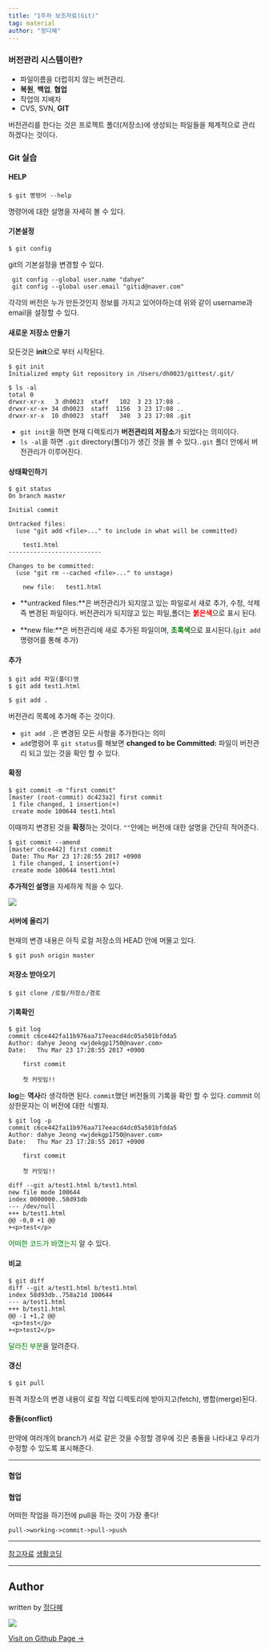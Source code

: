 ```yaml
---
title: "1주차 보조자료(Git)"
tag: material
author: "정다혜"
---
```



### 버전관리 시스템이란?
- 파일이름을 더럽히지 않는 버전관리.
- **복원**, **백업**, **협업**
- 작업의 지배자
- CVS, SVN, **GIT**

버전관리를 한다는 것은 프로젝트 폴더(저장소)에 생성되는 파일들을 체계적으로 관리하겠다는 것이다.

### Git 실습

#### HELP
```
$ git 명령어 --help
```
명령어에 대한 설명을 자세히 볼 수 있다.

#### 기본설정

```
$ git config
```
git의 기본설정을 변경할 수 있다.

```
 git config --global user.name "dahye"
 git config --global user.email "gitid@naver.com"
```
각각의 버전은 누가 만든것인지 정보를 가지고 있어야하는데 위와 같이 username과 email을 설정할 수 있다.

#### 새로운 저장소 만들기

모든것은 **init**으로 부터 시작된다.

```
$ git init
Initialized empty Git repository in /Users/dh0023/gittest/.git/

$ ls -al
total 0
drwxr-xr-x   3 dh0023  staff   102  3 23 17:08 .
drwxr-xr-x+ 34 dh0023  staff  1156  3 23 17:08 ..
drwxr-xr-x  10 dh0023  staff   340  3 23 17:08 .git
```
* `git init`을 하면 현재 디렉토리가 **버전관리의 저장소**가 되었다는 의미이다.
* `ls -al`을 하면 `.git` directory(폴더)가 생긴 것을 볼 수 있다.`.git` 폴더 안에서 버전관리가 이루어진다.

#### 상태확인하기
```
$ git status
On branch master

Initial commit

Untracked files:
  (use "git add <file>..." to include in what will be committed)

	test1.html
--------------------------

Changes to be committed:
  (use "git rm --cached <file>..." to unstage)

	new file:   test1.html
```
* **untracked files:**은 버전관리가 되지않고 있는 파일로서 새로 추가, 수정, 삭제 즉 변경된 파일이다.
버전관리가 되지않고 있는 파일,폴더는 <span style="color: red;">**붉은색**</span>으로 표시 된다.

* **new file:**은 버전관리에 새로 추가된 파일이며, <span style="color: green;">**초록색**</span>으로 표시된다.(`git add`명령어를 통해 추가)

#### 추가

```
$ git add 파일(폴더)명
$ git add test1.html

$ git add .
```
버전관리 목록에 추가해 주는 것이다.

* `git add .`은 변경된 모든 사항을 추가한다는 의미
* `add`명령어 후 `git status`를 해보면 **changed to be Committed:** 파일이 버전관리 되고 있는 것을 확인 할 수 있다.


#### 확정
```
$ git commit -m "first commit"
[master (root-commit) dc423a2] first commit
 1 file changed, 1 insertion(+)
 create mode 100644 test1.html
```
이때까지 변경된 것을 **확정**하는 것이다. `""`안에는 버전에 대한 설명을 간단히 적어준다.

```
$ git commit --amend
[master c6ce442] first commit
 Date: Thu Mar 23 17:28:55 2017 +0900
 1 file changed, 1 insertion(+)
 create mode 100644 test1.html
```
**추가적인 설명**을 자세하게 적을 수 있다.

![](https://s3.ap-northeast-2.amazonaws.com/opentutorials-user-file/module/217/735.png)

#### 서버에 올리기

현재의 변경 내용은 아직 로컬 저장소의 HEAD 안에 머물고 있다.

```
$ git push origin master
```

#### 저장소 받아오기
```
$ git clone /로컬/저장소/경로
```

#### 기록확인
```
$ git log
commit c6ce442fa11b976aa717eeacd4dc05a501bfdda5
Author: dahye Jeong <wjdekgp1750@naver.com>
Date:   Thu Mar 23 17:28:55 2017 +0900

    first commit

    첫 커밋임!!
```
**log**는 **역사**라 생각하면 된다. `commit`했던 버전들의 기록을 확인 할 수 있다.
commit 이상한문자는 이 버전에 대한 식별자.
```
$ git log -p
commit c6ce442fa11b976aa717eeacd4dc05a501bfdda5
Author: dahye Jeong <wjdekgp1750@naver.com>
Date:   Thu Mar 23 17:28:55 2017 +0900

    first commit

    첫 커밋임!!

diff --git a/test1.html b/test1.html
new file mode 100644
index 0000000..58d93db
--- /dev/null
+++ b/test1.html
@@ -0,0 +1 @@
+<p>test</p>
```
<span style="color: green;">어떠한 코드가 바꼈는지</span> 알 수 있다.

#### 비교
```
$ git diff
diff --git a/test1.html b/test1.html
index 58d93db..758a21d 100644
--- a/test1.html
+++ b/test1.html
@@ -1 +1,2 @@
 <p>test</p>
+<p>test2</p>
```
<span style="color: green;">달라진 부분</span>을 알려준다.


#### 갱신
```
$ git pull
```
원격 저장소의 변경 내용이 로컬 작업 디렉토리에 받아지고(fetch), 병합(merge)된다.


#### 충돌(conflict)
만약에 여러개의 branch가 서로 같은 것을 수정할 경우에 깃은 충돌을 나타내고 우리가 수정할 수 있도록 표시해준다.


---

#### 협업

<div class="well well-sm">
  	<h3><code class="highlighter-rouge">협업</code></h3>
  	<p>어떠한 작업을 하기전에 pull을 하는 것이 가장 좋다!</p>
  	<p><code class="highlighter-rouge">pull->working->commit->pull->push</code></p>
</div>

---

[참고자료](
https://rogerdudler.github.io/git-guide/index.ko.html)
[생활코딩](https://opentutorials.org/course/2708)

---

## Author

written by [정다혜](https://dh00023.github.io)

![](https://avatars.githubusercontent.com/dh00023?v=2&s=100)

<a href="https://dh00023.github.io" target="_blank" class="btn btn-black"><i class="fa fa-github fa-lg"></i> Visit on Github Page &rarr;</a>